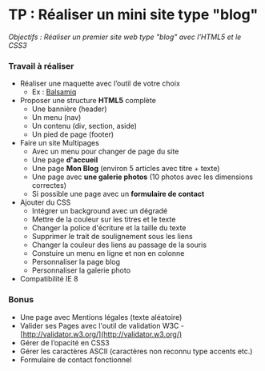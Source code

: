 # TP : Réaliser un mini site type "blog" #

*Objectifs : Réaliser un premier site web type "blog" avec l'HTML5 et le CSS3*

### Travail à réaliser ###
- Réaliser une maquette avec l’outil de votre choix 
  * Ex : [Balsamiq](https://cesirouen.mybalsamiq.com/login)   
- Proposer une structure **HTML5** complète  
  * Une bannière (header)
  * Un menu (nav)
  * Un contenu (div, section, aside)
  * Un pied de page (footer)
- Faire un site Multipages
  * Avec un menu pour changer de page du site
  * Une page **d'accueil**    
  * Une page **Mon Blog** (environ 5 articles avec titre + texte)  
  * Une page avec **une galerie photos** (10 photos avec les dimensions correctes)
  * Si possible une page avec un **formulaire de contact**
- Ajouter du CSS  
  * Intégrer un background avec un dégradé
  * Mettre de la couleur sur les titres et le texte
  * Changer la police d'écriture et la taille du texte
  * Supprimer le trait de soulignement sous les liens
  * Changer la couleur des liens au passage de la souris
  * Constuire un menu en ligne et non en colonne
  * Personnaliser la page blog
  * Personnaliser la galerie photo
- Compatibilité IE 8  

### Bonus ###
* Une page avec Mentions légales (texte aléatoire)
* Valider ses Pages avec l'outil de validation W3C - [http://validator.w3.org/](http://validator.w3.org/)
* Gérer de l’opacité en CSS3
* Gérer les caractères ASCII (caractères non reconnu type accents etc.)
* Formulaire de contact fonctionnel

